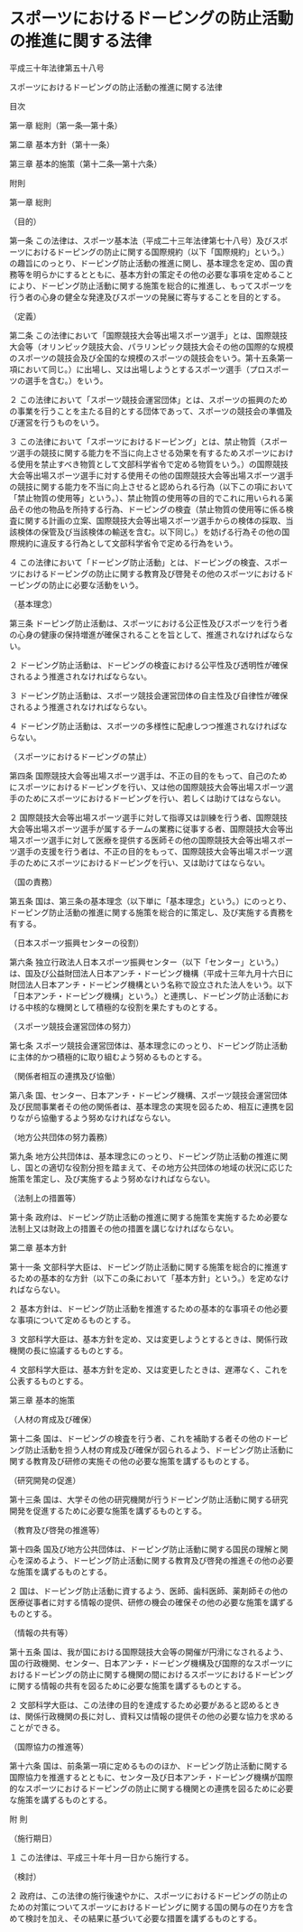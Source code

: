 # スポーツにおけるドーピングの防止活動の推進に関する法律

平成三十年法律第五十八号

スポーツにおけるドーピングの防止活動の推進に関する法律

目次

第一章 総則（第一条―第十条）

第二章 基本方針（第十一条）

第三章 基本的施策（第十二条―第十六条）

附則

第一章 総則

（目的）

第一条 この法律は、スポーツ基本法（平成二十三年法律第七十八号）及びスポーツにおけるドーピングの防止に関する国際規約（以下「国際規約」という。）の趣旨にのっとり、ドーピング防止活動の推進に関し、基本理念を定め、国の責務等を明らかにするとともに、基本方針の策定その他の必要な事項を定めることにより、ドーピング防止活動に関する施策を総合的に推進し、もってスポーツを行う者の心身の健全な発達及びスポーツの発展に寄与することを目的とする。

（定義）

第二条 この法律において「国際競技大会等出場スポーツ選手」とは、国際競技大会等（オリンピック競技大会、パラリンピック競技大会その他の国際的な規模のスポーツの競技会及び全国的な規模のスポーツの競技会をいう。第十五条第一項において同じ。）に出場し、又は出場しようとするスポーツ選手（プロスポーツの選手を含む。）をいう。

２ この法律において「スポーツ競技会運営団体」とは、スポーツの振興のための事業を行うことを主たる目的とする団体であって、スポーツの競技会の準備及び運営を行うものをいう。

３ この法律において「スポーツにおけるドーピング」とは、禁止物質（スポーツ選手の競技に関する能力を不当に向上させる効果を有するためスポーツにおける使用を禁止すべき物質として文部科学省令で定める物質をいう。）の国際競技大会等出場スポーツ選手に対する使用その他の国際競技大会等出場スポーツ選手の競技に関する能力を不当に向上させると認められる行為（以下この項において「禁止物質の使用等」という。）、禁止物質の使用等の目的でこれに用いられる薬品その他の物品を所持する行為、ドーピングの検査（禁止物質の使用等に係る検査に関する計画の立案、国際競技大会等出場スポーツ選手からの検体の採取、当該検体の保管及び当該検体の輸送を含む。以下同じ。）を妨げる行為その他の国際規約に違反する行為として文部科学省令で定める行為をいう。

４ この法律において「ドーピング防止活動」とは、ドーピングの検査、スポーツにおけるドーピングの防止に関する教育及び啓発その他のスポーツにおけるドーピングの防止に必要な活動をいう。

（基本理念）

第三条 ドーピング防止活動は、スポーツにおける公正性及びスポーツを行う者の心身の健康の保持増進が確保されることを旨として、推進されなければならない。

２ ドーピング防止活動は、ドーピングの検査における公平性及び透明性が確保されるよう推進されなければならない。

３ ドーピング防止活動は、スポーツ競技会運営団体の自主性及び自律性が確保されるよう推進されなければならない。

４ ドーピング防止活動は、スポーツの多様性に配慮しつつ推進されなければならない。

（スポーツにおけるドーピングの禁止）

第四条 国際競技大会等出場スポーツ選手は、不正の目的をもって、自己のためにスポーツにおけるドーピングを行い、又は他の国際競技大会等出場スポーツ選手のためにスポーツにおけるドーピングを行い、若しくは助けてはならない。

２ 国際競技大会等出場スポーツ選手に対して指導又は訓練を行う者、国際競技大会等出場スポーツ選手が属するチームの業務に従事する者、国際競技大会等出場スポーツ選手に対して医療を提供する医師その他の国際競技大会等出場スポーツ選手の支援を行う者は、不正の目的をもって、国際競技大会等出場スポーツ選手のためにスポーツにおけるドーピングを行い、又は助けてはならない。

（国の責務）

第五条 国は、第三条の基本理念（以下単に「基本理念」という。）にのっとり、ドーピング防止活動の推進に関する施策を総合的に策定し、及び実施する責務を有する。

（日本スポーツ振興センターの役割）

第六条 独立行政法人日本スポーツ振興センター（以下「センター」という。）は、国及び公益財団法人日本アンチ・ドーピング機構（平成十三年九月十六日に財団法人日本アンチ・ドーピング機構という名称で設立された法人をいう。以下「日本アンチ・ドーピング機構」という。）と連携し、ドーピング防止活動における中核的な機関として積極的な役割を果たすものとする。

（スポーツ競技会運営団体の努力）

第七条 スポーツ競技会運営団体は、基本理念にのっとり、ドーピング防止活動に主体的かつ積極的に取り組むよう努めるものとする。

（関係者相互の連携及び協働）

第八条 国、センター、日本アンチ・ドーピング機構、スポーツ競技会運営団体及び民間事業者その他の関係者は、基本理念の実現を図るため、相互に連携を図りながら協働するよう努めなければならない。

（地方公共団体の努力義務）

第九条 地方公共団体は、基本理念にのっとり、ドーピング防止活動の推進に関し、国との適切な役割分担を踏まえて、その地方公共団体の地域の状況に応じた施策を策定し、及び実施するよう努めなければならない。

（法制上の措置等）

第十条 政府は、ドーピング防止活動の推進に関する施策を実施するため必要な法制上又は財政上の措置その他の措置を講じなければならない。

第二章 基本方針

第十一条 文部科学大臣は、ドーピング防止活動に関する施策を総合的に推進するための基本的な方針（以下この条において「基本方針」という。）を定めなければならない。

２ 基本方針は、ドーピング防止活動を推進するための基本的な事項その他必要な事項について定めるものとする。

３ 文部科学大臣は、基本方針を定め、又は変更しようとするときは、関係行政機関の長に協議するものとする。

４ 文部科学大臣は、基本方針を定め、又は変更したときは、遅滞なく、これを公表するものとする。

第三章 基本的施策

（人材の育成及び確保）

第十二条 国は、ドーピングの検査を行う者、これを補助する者その他のドーピング防止活動を担う人材の育成及び確保が図られるよう、ドーピング防止活動に関する教育及び研修の実施その他の必要な施策を講ずるものとする。

（研究開発の促進）

第十三条 国は、大学その他の研究機関が行うドーピング防止活動に関する研究開発を促進するために必要な施策を講ずるものとする。

（教育及び啓発の推進等）

第十四条 国及び地方公共団体は、ドーピング防止活動に関する国民の理解と関心を深めるよう、ドーピング防止活動に関する教育及び啓発の推進その他の必要な施策を講ずるものとする。

２ 国は、ドーピング防止活動に資するよう、医師、歯科医師、薬剤師その他の医療従事者に対する情報の提供、研修の機会の確保その他の必要な施策を講ずるものとする。

（情報の共有等）

第十五条 国は、我が国における国際競技大会等の開催が円滑になされるよう、国の行政機関、センター、日本アンチ・ドーピング機構及び国際的なスポーツにおけるドーピングの防止に関する機関の間におけるスポーツにおけるドーピングに関する情報の共有を図るために必要な施策を講ずるものとする。

２ 文部科学大臣は、この法律の目的を達成するため必要があると認めるときは、関係行政機関の長に対し、資料又は情報の提供その他の必要な協力を求めることができる。

（国際協力の推進等）

第十六条 国は、前条第一項に定めるもののほか、ドーピング防止活動に関する国際協力を推進するとともに、センター及び日本アンチ・ドーピング機構が国際的なスポーツにおけるドーピングの防止に関する機関との連携を図るために必要な施策を講ずるものとする。

附 則

（施行期日）

１ この法律は、平成三十年十月一日から施行する。

（検討）

２ 政府は、この法律の施行後速やかに、スポーツにおけるドーピングの防止のための対策についてスポーツにおけるドーピングに関する国の関与の在り方を含めて検討を加え、その結果に基づいて必要な措置を講ずるものとする。
